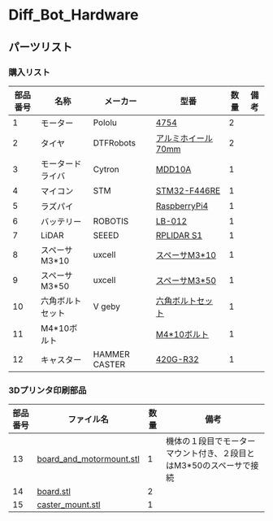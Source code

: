 # Diff_Bot_Hardware

## パーツリスト

### 購入リスト

| 部品番号 | 名称               | メーカー  | 型番 | 数量 | 備考 |
|----------|--------------------|-----------|------|------|------|
|1         | モーター           | Pololu    | [4754](https://store.shopping.yahoo.co.jp/suzakulab/pololu-4754.html) | 2 |  ||
|2         | タイヤ             | DTFRobots | [アルミホイール70mm](https://store.shopping.yahoo.co.jp/suzakulab/gtf-aw-70.html)| 2 |  ||
|3         | モータードライバ   | Cytron    | [MDD10A](https://store.shopping.yahoo.co.jp/suzakulab/cytron-mdd10a.html) | 1 | ||
|4         | マイコン           | STM       | [STM32-F446RE](https://akizukidenshi.com/catalog/g/gM-10176/) | 1 |||
|5         | ラズパイ           |           | [RaspberryPi4](https://www.amazon.co.jp/Raspberry-RAM%EF%BC%89Broadcom-quad-core-Cortex-A72-Bluetooth5-0/dp/B09PTNF8YZ/ref=sr_1_3_sspa?__mk_ja_JP=%E3%82%AB%E3%82%BF%E3%82%AB%E3%83%8A&crid=3YJDQ955SE5W&keywords=raspberry%2Bpi%2B4%2Bmodel%2Bb&qid=1671864742&sprefix=raspberry%2Bpi4%2Bmodelb%2Caps%2C309&sr=8-3-spons&spLa=ZW5jcnlwdGVkUXVhbGlmaWVyPUFZM1pSNUZNOEdSTTEmZW5jcnlwdGVkSWQ9QTAwNjI2MjJBRzVYRkRGMTM2WFYmZW5jcnlwdGVkQWRJZD1BMURMQzRFOVc5RUJMMCZ3aWRnZXROYW1lPXNwX2F0ZiZhY3Rpb249Y2xpY2tSZWRpcmVjdCZkb05vdExvZ0NsaWNrPXRydWU&th=1)| 1 |  ||
|6         | バッテリー         | ROBOTIS   | [LB-012](https://e-shop.robotis.co.jp/product.php?id=169) | 1 |  |||
|7         | LiDAR              | SEEED     | [RPLIDAR S1](https://www.amazon.co.jp/%E3%83%AC%E3%83%BC%E3%82%B6%E3%83%BC%E3%82%B9%E3%82%AD%E3%83%A3%E3%83%8A%E3%83%BC-%E3%82%A2%E3%82%A6%E3%83%88%E3%83%89%E3%82%A2%E4%BD%BF%E7%94%A8%E5%8F%AF%E8%83%BD-360%E5%BA%A6%E5%85%A8%E6%96%B9%E5%90%91%E3%82%B9%E3%82%AD%E3%83%A3%E3%83%B3-Standard-%E9%80%8F%E6%98%8E%E3%82%AC%E3%83%A9%E3%82%B9%E8%AA%8D%E8%AD%98%E8%83%BD%E5%8A%9B/dp/B07RL5BYQK/ref=sr_1_1?__mk_ja_JP=%E3%82%AB%E3%82%BF%E3%82%AB%E3%83%8A&crid=2VGMWD31BB1UX&keywords=rplidar%2Bs1&qid=1671865769&sprefix=rplidar%2Bs%2Caps%2C323&sr=8-1&th=1)  | 1 | ||
|8         | スペーサM3*10      | uxcell    | [スペーサM3*10](https://www.amazon.co.jp/gp/product/B00AQTWIIM/ref=ewc_pr_img_3?smid=AANM8PRMV1MBN&psc=1) | 1 |  ||||
|9         | スペーサM3*50      | uxcell    | [スペーサM3*50](https://www.amazon.co.jp/gp/product/B01IMU5EAA/ref=ewc_pr_img_4?smid=AANM8PRMV1MBN&psc=1) | 1 | ||||
|10        | 六角ボルトセット   | V geby    | [六角ボルトセット](https://www.amazon.co.jp/gp/product/B07S3GHXRV/ref=ewc_pr_img_2?smid=A1SZOA9085T7AX&psc=1) | 1 | ||||
|11        | M4*10ボルト         |  | [M4*10ボルト](https://www.amazon.co.jp/%E3%83%80%E3%82%A4%E3%83%89%E3%83%BC%E3%83%8F%E3%83%B3%E3%83%88-%E5%85%AD%E8%A7%92%E7%A9%B4%E4%BB%98%E3%83%9C%E3%83%AB%E3%83%88-%E3%83%96%E3%83%A9%E3%83%83%E3%82%AF-M4%C3%9710-10165427/dp/B00O1N7JE2/ref=sr_1_10?__mk_ja_JP=%E3%82%AB%E3%82%BF%E3%82%AB%E3%83%8A&crid=OEEICOW719A7&keywords=m4%2B%E3%83%9C%E3%83%AB%E3%83%88%2Bv%2Bgeby&qid=1671891603&sprefix=m4%2B%E3%83%9C%E3%83%AB%E3%83%88%2Bv%2Bgeby%2Caps%2C291&sr=8-10&th=1) | 1 |  ||
|12        | キャスター         | HAMMER CASTER | [420G-R32](https://www.monotaro.com/p/0221/2777/?utm_id=g_pla&utm_medium=cpc&utm_source=google&utm_campaign=246-833-4061_17669658146_shopping&utm_content=&utm_term=pmax&gclid=Cj0KCQiA45qdBhD-ARIsAOHbVdFiZ4tfOF5IuPFscotzQaDlSBXlgcuSK-jGnNhZ9vtlxWfo9RiQ1vQaAkYpEALw_wcB) | 1 |  ||

### 3Dプリンタ印刷部品

| 部品番号 | ファイル名         | 数量 | 備考 |
|----------|--------------------|------|------|
|13        | [board_and_motormount.stl](https://github.com/takagon-dynamics/Diff_Bot_Hardware/blob/main/3d_cad_data/board_and_motormount.stl)| 1 | 機体の１段目でモーターマウント付き、２段目とはM3*50のスペーサで接続 |
|14        | [board.stl](https://github.com/takagon-dynamics/Diff_Bot_Hardware/blob/main/3d_cad_data/board_and_motormount.stl)| 2 ||
|15        | [caster_mount.stl](https://github.com/takagon-dynamics/Diff_Bot_Hardware/blob/main/3d_cad_data/caster_mount.stl) | 1 ||
